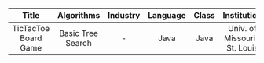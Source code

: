 |         Title        |     Algorithms    | Industry | Language | Class |         Institution         |
|:--------------------:|:-----------------:|:--------:|:--------:|:-----:|:---------------------------:|
| TicTacToe Board Game | Basic Tree Search |     -    |   Java   |  Java | Univ. of Missouri-St. Louis |